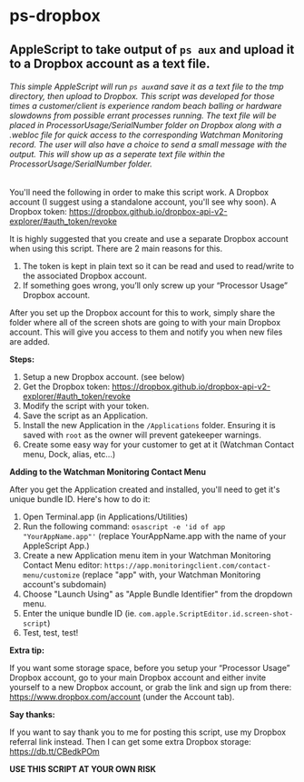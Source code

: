 # ps-dropbox
## AppleScript to take output of `ps aux` and upload it to a Dropbox account as a text file.
###### This simple AppleScript will run `ps aux`and save it as a text file to the tmp directory, then upload to Dropbox. This script was developed for those times a customer/client is experience random beach balling or hardware slowdowns from possible errant processes running. The text file will be placed in ProcessorUsage/_SerialNumber_ folder on Dropbox along with a .webloc file for quick access to the corresponding Watchman Monitoring record. The user will also have a choice to send a small message with the output. This will show up as a seperate text file within the ProcessorUsage/_SerialNumber_ folder.
You'll need the following in order to make this script work. A Dropbox account (I suggest using a standalone account, you'll see why soon). A Dropbox token: https://dropbox.github.io/dropbox-api-v2-explorer/#auth_token/revoke

It is highly suggested that you create and use a separate Dropbox account when using this script. There are 2 main reasons for this.

1. The token is kept in plain text so it can be read and used to read/write to the associated Dropbox account.
2. If something goes wrong, you’ll only screw up your “Processor Usage” Dropbox account.

After you set up the Dropbox account for this to work, simply share the folder where all of the screen shots are going to with your main Dropbox account. This will give you access to them and notify you when new files are added.

**Steps:**

1. Setup a new Dropbox account. (see below)
2. Get the Dropbox token: https://dropbox.github.io/dropbox-api-v2-explorer/#auth_token/revoke
3. Modify the script with your token.
4. Save the script as an Application.
5. Install the new Application in the `/Applications` folder. Ensuring it is saved with `root` as the owner will prevent gatekeeper warnings.
6. Create some easy way for your customer to get at it (Watchman Contact menu, Dock, alias, etc…)

**Adding to the Watchman Monitoring Contact Menu**

After you get the Application created and installed, you'll need to get it's unique bundle ID.  Here's how to do it:

1. Open Terminal.app (in Applications/Utilities)
2. Run the following command: `osascript -e 'id of app "YourAppName.app"'` (replace YourAppName.app with the name of your AppleScript App.)
3. Create a new Application menu item in your Watchman Monitoring Contact Menu editor: `https://app.monitoringclient.com/contact-menu/customize` (replace "app" with, your Watchman Monitoring account's subdomain)
4. Choose "Launch Using" as "Apple Bundle Identifier" from the dropdown menu.
5. Enter the unique bundle ID (ie. `com.apple.ScriptEditor.id.screen-shot-script`)
6. Test, test, test!

**Extra tip:**

If you want some storage space, before you setup your “Processor Usage” Dropbox account, go to your main Dropbox account and either invite yourself to a new Dropbox account, or grab the link and sign up from there: https://www.dropbox.com/account (under the Account tab).

**Say thanks:**

If you want to say thank you to me for posting this script, use my Dropbox referral link instead. Then I can get some extra Dropbox storage: https://db.tt/CBedkPOm

**USE THIS SCRIPT AT YOUR OWN RISK**
